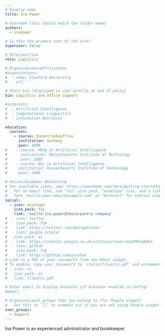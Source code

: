 ```yaml
---
# Display name
title: Ina Power

# Username (this should match the folder name)
authors:
  - inapower

# Is this the primary user of the site?
superuser: false

# Role/position
role: Logistics

# Organizations/Affiliations
#organizations:
#  - name: Stanford University
#    url: ''

# Short bio (displayed in user profile at end of posts)
bio: Logistics and office support

#interests:
#  - Artificial Intelligence
#  - Computational Linguistics
#  - Information Retrieval

education:
  courses:
    - course: Industriekauffrau
      institution: Germany
      year: 2006
#    - course: MEng in Artificial Intelligence
#      institution: Massachusetts Institute of Technology
#      year: 2009
#    - course: BSc in Artificial Intelligence
#     institution: Massachusetts Institute of Technology
#     year: 2008

# Social/Academic Networking
# For available icons, see: https://wowchemy.com/docs/getting-started/page-builder/#icons
#   For an email link, use "fas" icon pack, "envelope" icon, and a link in the
#   form "mailto:your-email@example.com" or "#contact" for contact widget.
social:
  - icon: envelope
    icon_pack: fas
    link: 'mailto:ina.power@thecarpentry.company'
#  - icon: twitter
#    icon_pack: fab
#    link: https://twitter.com/GeorgeCushen
#  - icon: google-scholar
#   icon_pack: ai
#    link: https://scholar.google.co.uk/citations?user=sIwtMXoAAAAJ
#  - icon: github
#    icon_pack: fab
#    link: https://github.com/gcushen
# Link to a PDF of your resume/CV from the About widget.
# To enable, copy your resume/CV to `static/files/cv.pdf` and uncomment the lines below.
# - icon: cv
#   icon_pack: ai
#   link: files/cv.pdf

# Enter email to display Gravatar (if Gravatar enabled in Config)
#email: ''

# Organizational groups that you belong to (for People widget)
#   Set this to `[]` or comment out if you are not using People widget.
user_groups:
  - Support
---
```


Ina Power is an experienced administrator and bookkeeper. 
